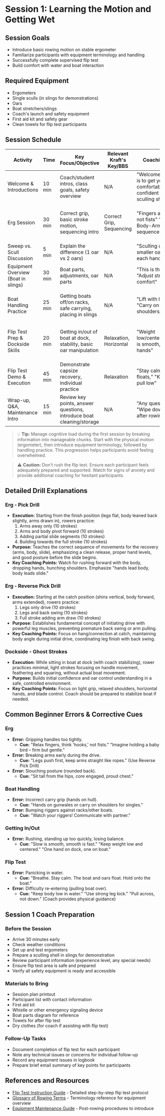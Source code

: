 # Session 1: Learning the Motion and Getting Wet

## Session Goals
- Introduce basic rowing motion on stable ergometer
- Familiarize participants with equipment terminology and handling
- Successfully complete supervised flip test
- Build comfort with water and boat interaction

## Required Equipment
- Ergometers
- Single sculls (in slings for demonstrations)
- Oars
- Boat stretchers/slings
- Coach's launch and safety equipment
- First aid kit and safety gear
- Clean towels for flip test participants

## Session Schedule

| Activity | Time | Key Focus/Objective | Relevant Kraft's Key/BBS | Coaching Cues | Safety Notes |
|----------|------|---------------------|--------------------------|---------------|--------------|
| Welcome & Introductions | 10 min | Coach/student intros, class goals, safety overview | N/A | "Welcome! Our goal is to get you comfortable and confident in a sculling shell" | Location of first aid, emergency plan brief |
| Erg Session | 30 min | Correct grip, basic stroke motion, sequencing intro | Correct Grip, Sequencing | "Fingers as hooks, not fists" "Legs-Body-Arms sequence" | Proper erg setup (damper, feet), avoid hitting front/back stops |
| Sweep vs. Scull Discussion | 5 min | Explain the difference (1 oar vs 2 oars) | N/A | "Sculling uses two smaller oars, one in each hand" | N/A |
| Equipment Overview (Boat in slings) | 30 min | Boat parts, adjustments, oar parts | N/A | "This is the rigger," "Adjust stretchers for comfort" | Demonstrate safe adjustment techniques |
| Boat Handling Practice | 25 min | Getting boats off/on racks, safe carrying, placing in slings | N/A | "Lift with legs," "Carry on shoulders/gunwales" | Clear communication ("Heads up!"), awareness of surroundings |
| Flip Test Prep & Dockside Skills | 20 min | Getting in/out of boat at dock, stability, basic oar manipulation | Relaxation, Horizontal | "Weight low/centered," "Slow is smooth," "Level hands" | One hand on dock/boat, coach assistance, dock edge awareness |
| Flip Test Demo & Execution | 45 min | Demonstrate capsize recovery, individual practice | Relaxation | "Stay calm, boat floats," "Kick legs, pull low" | PFD use if needed, coach in water for support, keep boat near dock |
| Wrap-up, Q&A, Maintenance Intro | 15 min | Review key points, answer questions, introduce boat cleaning/storage | N/A | "Any questions?" "Wipe down hull after rowing" | Reporting equipment issues in logbook |

> 💡 **Tip:** Manage cognitive load during the first session by breaking information into manageable chunks. Start with the physical motion (ergometer), then introduce equipment terminology, followed by handling practice. This progression helps participants avoid feeling overwhelmed.

> ⚠️ **Caution:** Don't rush the flip test. Ensure each participant feels adequately prepared and supported. Watch for signs of anxiety and provide additional coaching for hesitant participants.

## Detailed Drill Explanations

### Erg - Pick Drill
- **Execution:** Starting from the finish position (legs flat, body leaned back slightly, arms drawn in), rowers practice:
  1. Arms away only (10 strokes)
  2. Arms and body pivot forward (10 strokes)
  3. Adding partial slide segments (10 strokes)
  4. Building towards the full stroke (10 strokes)
- **Purpose:** Teaches the correct sequence of movements for the recovery (arms, body, slide), emphasizing a clean release, proper hand levels, and good posture before the slide begins.
- **Key Coaching Points:** Watch for rushing forward with the body, dropping hands, hunching shoulders. Emphasize "hands lead body, body leads slide."

### Erg - Reverse Pick Drill
- **Execution:** Starting at the catch position (shins vertical, body forward, arms extended), rowers practice:
  1. Legs only drive (10 strokes)
  2. Legs and back swing (10 strokes)
  3. Full stroke adding arm draw (10 strokes)
- **Purpose:** Establishes fundamental concept of initiating drive with powerful leg muscles, preventing premature back swing or arm pulling.
- **Key Coaching Points:** Focus on hang/connection at catch, maintaining body angle during initial drive, coordinating leg finish with back swing.

### Dockside - Ghost Strokes
- **Execution:** While sitting in boat at dock (with coach stabilizing), rower practices minimal, light strokes focusing on handle movement, feathering and squaring, without actual boat movement.
- **Purpose:** Builds initial confidence and oar control understanding in a safe, controlled environment.
- **Key Coaching Points:** Focus on light grip, relaxed shoulders, horizontal hands, and blade control. Coach should be prepared to stabilize boat if needed.

## Common Beginner Errors & Corrective Cues

### Erg
- **Error:** Gripping handles too tightly.
  - **Cue:** "Relax fingers, think 'hooks,' not fists." "Imagine holding a baby bird – firm but gentle."
- **Error:** Breaking arms early during the drive.
  - **Cue:** "Legs push first, keep arms straight like ropes." (Use Reverse Pick Drill)
- **Error:** Slouching posture (rounded back).
  - **Cue:** "Sit tall from the hips, core engaged, proud chest."

### Boat Handling
- **Error:** Incorrect carry grip (hands on hull).
  - **Cue:** "Hands on gunwales or carry on shoulders for singles."
- **Error:** Bumping riggers against racks/other boats.
  - **Cue:** "Watch your riggers! Communicate with partner."

### Getting In/Out
- **Error:** Rushing, standing up too quickly, losing balance.
  - **Cue:** "Slow is smooth, smooth is fast." "Keep weight low and centered." "One hand on dock, one on boat."

### Flip Test
- **Error:** Panicking in water.
  - **Cue:** "Breathe. Stay calm. The boat and oars float. Hold onto the boat."
- **Error:** Difficulty re-entering (pulling boat over).
  - **Cue:** "Keep body low in water." "Use strong leg kick." "Pull across, not down." (Coach provides physical guidance)

## Session 1 Coach Preparation

### Before the Session
- Arrive 30 minutes early
- Check weather conditions
- Set up and test ergometers
- Prepare a sculling shell in slings for demonstration
- Review participant information (experience level, any special needs)
- Ensure flip test area is safe and prepared
- Verify all safety equipment is ready and accessible

### Materials to Bring
- Session plan printout
- Participant list with contact information
- First aid kit
- Whistle or other emergency signaling device
- Boat parts diagram for reference
- Towels for after flip test
- Dry clothes (for coach if assisting with flip test)

### Follow-Up Tasks
- Document completion of flip test for each participant
- Note any technical issues or concerns for individual follow-up
- Record any equipment issues in logbook
- Prepare brief email summary of key points for participants

## References and Resources
- [Flip Test Instruction Guide](Flip_Test_Instruction_Guide.md) - Detailed step-by-step flip test protocol
- [Glossary of Rowing Terms](Glossary_of_Rowing_Terms.md) - Terminology reference for equipment overview
- [Equipment Maintenance Guide](Equipment_Maintenance_Guide.md) - Post-rowing procedures to introduce